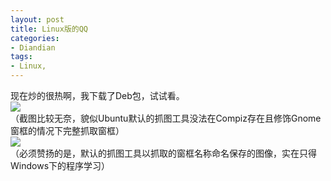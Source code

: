```yaml
---
layout: post
title: Linux版的QQ
categories:
- Diandian
tags:
- Linux, 
---
```

现在炒的很热啊，我下载了Deb包，试试看。
<br />
<img src="http://m1.img.srcdd.com/farm4/67/C73B2783D95C4D89B270909187C01643_200_200.GIF" />
<br />（截图比较无奈，貌似Ubuntu默认的抓图工具没法在Compiz存在且修饰Gnome窗框的情况下完整抓取窗框）
<br />
<img src="http://m2.img.srcdd.com/farm4/d/2012/0627/10/DC7D5EFCFE9181E9B85CFB6CE035D1CA_B500_900_500_505.PNG" />
<br />（必须赞扬的是，默认的抓图工具以抓取的窗框名称命名保存的图像，实在只得Windows下的程序学习）